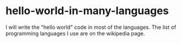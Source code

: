 # hello-world-in-many-languages
I will write the "hello world" code in most of the languages. The list of programming languages I use are on the wikipedia page.
